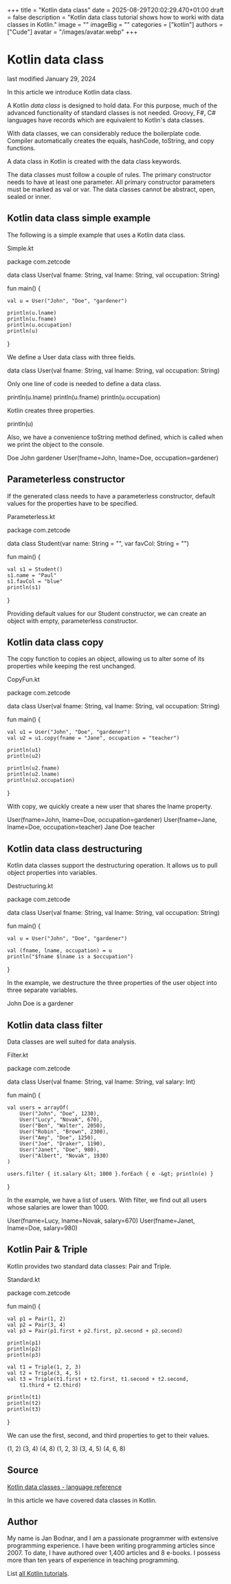 +++
title = "Kotlin data class"
date = 2025-08-29T20:02:29.470+01:00
draft = false
description = "Kotlin data class tutorial shows how to worki with data classes in Kotlin."
image = ""
imageBig = ""
categories = ["kotlin"]
authors = ["Cude"]
avatar = "/images/avatar.webp"
+++

# Kotlin data class

last modified January 29, 2024

In this article we introduce Kotlin data class.

A Kotlin *data class* is designed to hold data. For this purpose, much
of the advanced functionality of standard classes is not needed. Groovy, F#, C# 
languages have records which are equivalent to Kotlin's data classes.

With data classes, we can considerably reduce the boilerplate code. Compiler
automatically creates the equals, hashCode,
toString, and copy functions.

A data class in Kotlin is created with the data class keywords.

The data classes must follow a couple of rules. The primary constructor needs to
have at least one parameter. All primary constructor parameters must be marked
as val or var. The data classes cannot be abstract, open, sealed or inner.

## Kotlin data class simple example

The following is a simple example that uses a Kotlin data class. 

Simple.kt
  

package com.zetcode

data class User(val fname: String, val lname: String, val occupation: String)

fun main() {

    val u = User("John", "Doe", "gardener")

    println(u.lname)
    println(u.fname)
    println(u.occupation)
    println(u)
}

We define a User data class with three fields. 

data class User(val fname: String, val lname: String, val occupation: String)

Only one line of code is needed to define a data class. 

println(u.lname)
println(u.fname)
println(u.occupation)

Kotlin creates three properties.

println(u)

Also, we have a convenience toString method defined, which is
called  when we print the object to the console. 

Doe
John
gardener
User(fname=John, lname=Doe, occupation=gardener)

## Parameterless constructor

If the generated class needs to have a parameterless constructor, default values
for the properties have to be specified.

Parameterless.kt
  

package com.zetcode

data class Student(var name: String = "", var favCol: String = "")

fun main() {

    val s1 = Student()
    s1.name = "Paul"
    s1.favCol = "blue"
    println(s1)
}

Providing default values for our Student constructor, we can create 
an object with empty, parameterless constructor.

## Kotlin data class copy

The copy function to copies an object, allowing us to alter some of
its properties while keeping the rest unchanged.

CopyFun.kt
  

package com.zetcode

data class User(val fname: String, val lname: String, val occupation: String)

fun main() {

    val u1 = User("John", "Doe", "gardener")
    val u2 = u1.copy(fname = "Jane", occupation = "teacher")

    println(u1)
    println(u2)

    println(u2.fname)
    println(u2.lname)
    println(u2.occupation)
}

With copy, we quickly create a new user that shares the
lname property.

User(fname=John, lname=Doe, occupation=gardener)
User(fname=Jane, lname=Doe, occupation=teacher)
Jane
Doe
teacher

## Kotlin data class destructuring

Kotlin data classes support the destructuring operation. It allows us to pull 
object properties into variables. 

Destructuring.kt
  

package com.zetcode

data class User(val fname: String, val lname: String, val occupation: String)

fun main() {

    val u = User("John", "Doe", "gardener")

    val (fname, lname, occupation) = u
    println("$fname $lname is a $occupation")
}

In the example, we destructure the three properties of the user object into 
three separate variables.

John Doe is a gardener

## Kotlin data class filter

Data classes are well suited for data analysis.

Filter.kt
  

package com.zetcode

data class User(val fname: String, val lname: String, val salary: Int)

fun main() {

    val users = arrayOf(
        User("John", "Doe", 1230),
        User("Lucy", "Novak", 670),
        User("Ben", "Walter", 2050),
        User("Robin", "Brown", 2300),
        User("Amy", "Doe", 1250),
        User("Joe", "Draker", 1190),
        User("Janet", "Doe", 980),
        User("Albert", "Novak", 1930)
    )

    users.filter { it.salary &lt; 1000 }.forEach { e -&gt; println(e) }
}

In the example, we have a list of users. With filter, we find out 
all users whose salaries are lower than 1000.

User(fname=Lucy, lname=Novak, salary=670)
User(fname=Janet, lname=Doe, salary=980)

## Kotlin Pair &amp; Triple

Kotlin provides two standard data classes: Pair and
Triple. 

Standard.kt
  

package com.zetcode

fun main() {

    val p1 = Pair(1, 2)
    val p2 = Pair(3, 4)
    val p3 = Pair(p1.first + p2.first, p2.second + p2.second)

    println(p1)
    println(p2)
    println(p3)

    val t1 = Triple(1, 2, 3)
    val t2 = Triple(3, 4, 5)
    val t3 = Triple(t1.first + t2.first, t1.second + t2.second,
        t1.third + t2.third)

    println(t1)
    println(t2)
    println(t3)
}

We can use the first, second, and third
properties to get to their values. 

(1, 2)
(3, 4)
(4, 8)
(1, 2, 3)
(3, 4, 5)
(4, 6, 8)

## Source

[Kotlin data classes - language reference](https://kotlinlang.org/docs/data-classes.html)

In this article we have covered data classes in Kotlin.

## Author

My name is Jan Bodnar, and I am a passionate programmer with extensive
programming experience. I have been writing programming articles since 2007.
To date, I have authored over 1,400 articles and 8 e-books. I possess more
than ten years of experience in teaching programming.

List [all Kotlin tutorials](/kotlin/).